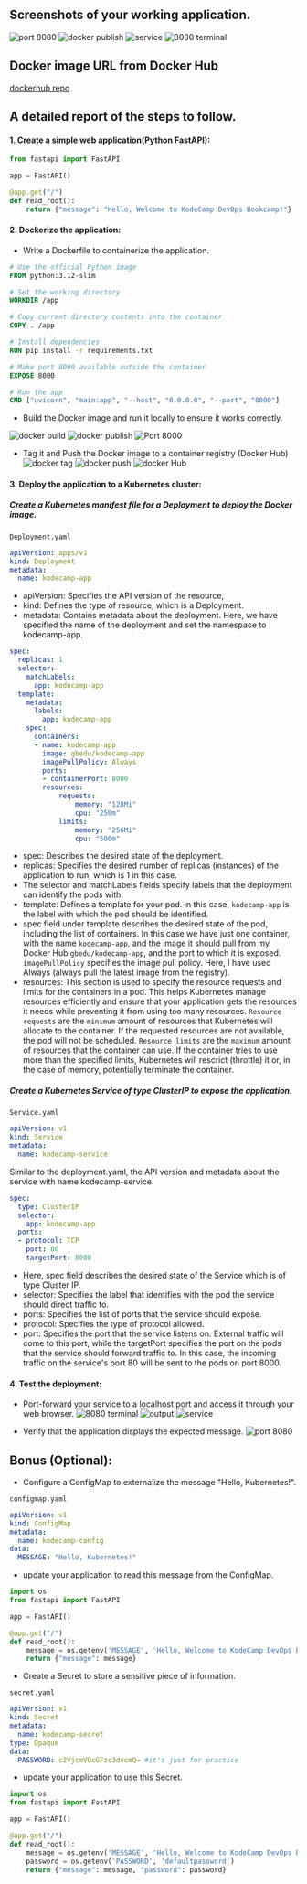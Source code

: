 ## Screenshots of your working application.
![port 8080](images/kube-port-8080.png)
![docker publish](images/pod-service.png)
![service](images/service.png)
![8080 terminal](images/port-8080-terminal.png)

## Docker image URL from Docker Hub 
[dockerhub repo](https://hub.docker.com/repository/docker/gbedu/kodecamp-app)

## A detailed report of the steps to follow.

#### 1. Create a simple web application(Python FastAPI):

```python
from fastapi import FastAPI

app = FastAPI()

@app.get("/")
def read_root():
    return {"message": "Hello, Welcome to KodeCamp DevOps Bookcamp!"}
```
#### 2. Dockerize the application:
- Write a Dockerfile to containerize the application.

```dockerfile
# Use the official Python image
FROM python:3.12-slim

# Set the working directory
WORKDIR /app

# Copy current directory contents into the container
COPY . /app

# Install dependencies
RUN pip install -r requirements.txt

# Make port 8000 available outside the container
EXPOSE 8000

# Run the app
CMD ["uvicorn", "main:app", "--host", "0.0.0.0", "--port", "8000"]
```

- Build the Docker image and run it locally to ensure it works correctly.

![docker build](images/docker-build.png)
![docker publish](images/docker-publish.png)
![Port 8000](images/dockerimage-port-8000.png)

- Tag it and Push the Docker image to a container registry (Docker Hub)
![docker tag](images/docker-tag.png)
![docker push](images/docker-push.png)
![docker Hub](images/DockerHub-image.png)

#### 3. Deploy the application to a Kubernetes cluster:
##### Create a Kubernetes manifest file for a Deployment to deploy the Docker image.

`Deployment.yaml`
```yaml
apiVersion: apps/v1
kind: Deployment
metadata:
  name: kodecamp-app
```
- apiVersion: Specifies the API version of the resource,
- kind: Defines the type of resource, which is a Deployment.
- metadata: Contains metadata about the deployment. Here, we have specified the name of the deployment and set the namespace to kodecamp-app.

```yaml
spec:
  replicas: 1
  selector:
    matchLabels:
      app: kodecamp-app
  template:
    metadata:
      labels:
        app: kodecamp-app
    spec:
      containers:
      - name: kodecamp-app
        image: gbedu/kodecamp-app
        imagePullPolicy: Always
        ports:
        - containerPort: 8000
        resources:
            requests:
                memory: "128Mi"
                cpu: "250m"
            limits:
                memory: "256Mi"
                cpu: "500m"
```

- spec: Describes the desired state of the deployment.
- replicas: Specifies the desired number of replicas (instances) of the application to run, which is 1 in this case.
- The selector and matchLabels fields specify labels that the deployment can identify the pods with.
- template: Defines a template for your pod. in this case, `kodecamp-app` is the label with which the pod should be identified.
- spec field under template describes the desired state of the pod, including the list of containers. In this case we have just one container, with the name `kodecamp-app`, and the image it should pull from my Docker Hub `gbedu/kodecamp-app`, and the port to which it is exposed. `imagePullPolicy` specifies the image pull policy. Here, I have used Always (always pull the latest image from the registry).
- resources: This section is used to specify the resource requests and limits for the containers in a pod. This helps Kubernetes manage resources efficiently and ensure that your application gets the resources it needs while preventing it from using too many resources. `Resource requests` are the `minimum` amount of resources that Kubernetes will allocate to the container. If the requested resources are not available, the pod will not be scheduled. `Resource limits` are the `maximum` amount of resources that the container can use. If the container tries to use more than the specified limits, Kubernetes will rescrict (throttle) it or, in the case of memory, potentially terminate the container.

##### Create a Kubernetes Service of type ClusterIP to expose the application.
`Service.yaml`

```yaml
apiVersion: v1
kind: Service
metadata:
  name: kodecamp-service
```
Similar to the deployment.yaml, the API version and metadata about the service with name kodecamp-service.
```yaml
spec:
  type: ClusterIP
  selector:
    app: kodecamp-app
  ports:
  - protocol: TCP
    port: 80
    targetPort: 8000
  ```

- Here, spec field describes the desired state of the Service which is of type Cluster IP.
- selector: Specifies the label that identifies with the pod the service should direct traffic to.
- ports: Specifies the list of ports that the service should expose.
- protocol: Specifies the type of protocol allowed.
- port: Specifies the port that the service listens on. External traffic will come to this port, while the targetPort specifies the port on the pods that the service should forward traffic to. In this case, the incoming traffic on the service's port 80 will be sent to the pods on port 8000.

#### 4. Test the deployment:
- Port-forward your service to a localhost port and access it through your web browser.
![8080 terminal](images/port-8080-terminal.png)
![output](images/pod-service.png)
![service](images/service.png)

- Verify that the application displays the expected message. 
![port 8080](images/kube-port-8080.png)


## Bonus (Optional):
- Configure a ConfigMap to externalize the message "Hello, Kubernetes!".

`configmap.yaml`
```yaml
apiVersion: v1
kind: ConfigMap
metadata:
  name: kodecamp-config
data:
  MESSAGE: "Hello, Kubernetes!"
  ```
- update your application to read this message from the ConfigMap.

```python
import os
from fastapi import FastAPI

app = FastAPI()

@app.get("/")
def read_root():
    message = os.getenv('MESSAGE', 'Hello, Welcome to KodeCamp DevOps Bookcamp!')
    return {"message": message}
```

- Create a Secret to store a sensitive piece of information.

`secret.yaml`
```yaml
apiVersion: v1
kind: Secret
metadata:
  name: kodecamp-secret
type: Opaque
data:
  PASSWORD: c2VjcmV0cGFzc3dvcmQ= #it's just for practice
```

- update your application to use this Secret.
```python
import os
from fastapi import FastAPI

app = FastAPI()

@app.get("/")
def read_root():
    message = os.getenv('MESSAGE', 'Hello, Welcome to KodeCamp DevOps Bookcamp!')
    password = os.getenv('PASSWORD', 'defaultpassword')
    return {"message": message, "password": password}
```


